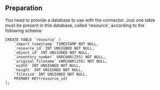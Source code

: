## Preparation

You need to provide a database to use with the connector.
Just one table must be present in this database, called 'resource', according to the following schema:
```
CREATE TABLE `resource` (
    `import_timestamp` TIMESTAMP NOT NULL,
    `resource_id` INT UNSIGNED NOT NULL,
    `object_id` INT UNSIGNED NOT NULL,
    `inventory_number` VARCHAR(255) NOT NULL,
    `original_filename` VARCHAR(255) NOT NULL,
    `width` INT UNSIGNED NOT NULL,
    `height` INT UNSIGNED NOT NULL,
    `filesize` INT UNSIGNED NOT NULL,
    PRIMARY KEY(resource_id)
);
```
